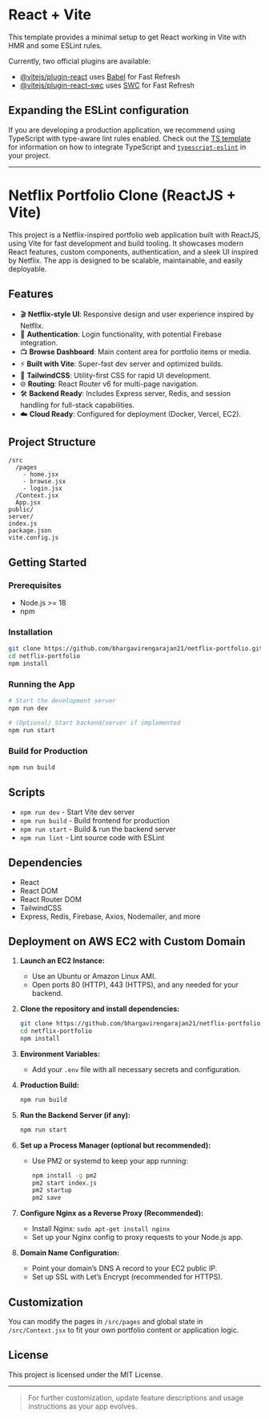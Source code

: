 # React + Vite

This template provides a minimal setup to get React working in Vite with HMR and some ESLint rules.

Currently, two official plugins are available:

- [@vitejs/plugin-react](https://github.com/vitejs/vite-plugin-react/blob/main/packages/plugin-react) uses [Babel](https://babeljs.io/) for Fast Refresh
- [@vitejs/plugin-react-swc](https://github.com/vitejs/vite-plugin-react/blob/main/packages/plugin-react-swc) uses [SWC](https://swc.rs/) for Fast Refresh

## Expanding the ESLint configuration

If you are developing a production application, we recommend using TypeScript with type-aware lint rules enabled. Check out the [TS template](https://github.com/vitejs/vite/tree/main/packages/create-vite/template-react-ts) for information on how to integrate TypeScript and [`typescript-eslint`](https://typescript-eslint.io) in your project.


---

# Netflix Portfolio Clone (ReactJS + Vite)

This project is a Netflix-inspired portfolio web application built with ReactJS, using Vite for fast development and build tooling. It showcases modern React features, custom components, authentication, and a sleek UI inspired by Netflix. The app is designed to be scalable, maintainable, and easily deployable.

## Features

- 🎬 **Netflix-style UI**: Responsive design and user experience inspired by Netflix.
- 🔑 **Authentication**: Login functionality, with potential Firebase integration.
- 📺 **Browse Dashboard**: Main content area for portfolio items or media.
- ⚡ **Built with Vite**: Super-fast dev server and optimized builds.
- 🎨 **TailwindCSS**: Utility-first CSS for rapid UI development.
- 🌐 **Routing**: React Router v6 for multi-page navigation.
- 🛠️ **Backend Ready**: Includes Express server, Redis, and session handling for full-stack capabilities.
- ☁️ **Cloud Ready**: Configured for deployment (Docker, Vercel, EC2).

## Project Structure

```
/src
  /pages
    - home.jsx
    - browse.jsx
    - login.jsx
  /Context.jsx
  App.jsx
public/
server/
index.js
package.json
vite.config.js
```

## Getting Started

### Prerequisites

- Node.js >= 18
- npm

### Installation

```bash
git clone https://github.com/bhargavirengarajan21/netflix-portfolio.git
cd netflix-portfolio
npm install
```

### Running the App

```bash
# Start the development server
npm run dev

# (Optional) Start backend/server if implemented
npm run start
```

### Build for Production

```bash
npm run build
```

## Scripts

- `npm run dev` - Start Vite dev server
- `npm run build` - Build frontend for production
- `npm run start` - Build & run the backend server
- `npm run lint` - Lint source code with ESLint

## Dependencies

- React
- React DOM
- React Router DOM
- TailwindCSS
- Express, Redis, Firebase, Axios, Nodemailer, and more

## Deployment on AWS EC2 with Custom Domain

1. **Launch an EC2 Instance:**
   - Use an Ubuntu or Amazon Linux AMI.
   - Open ports 80 (HTTP), 443 (HTTPS), and any needed for your backend.

2. **Clone the repository and install dependencies:**
   ```bash
   git clone https://github.com/bhargavirengarajan21/netflix-portfolio.git
   cd netflix-portfolio
   npm install
   ```

3. **Environment Variables:**
   - Add your `.env` file with all necessary secrets and configuration.

4. **Production Build:**
   ```bash
   npm run build
   ```

5. **Run the Backend Server (if any):**
   ```bash
   npm run start
   ```

6. **Set up a Process Manager (optional but recommended):**
   - Use PM2 or systemd to keep your app running:
     ```bash
     npm install -g pm2
     pm2 start index.js
     pm2 startup
     pm2 save
     ```

7. **Configure Nginx as a Reverse Proxy (Recommended):**
   - Install Nginx: `sudo apt-get install nginx`
   - Set up your Nginx config to proxy requests to your Node.js app.

8. **Domain Name Configuration:**
   - Point your domain’s DNS A record to your EC2 public IP.
   - Set up SSL with Let’s Encrypt (recommended for HTTPS).

## Customization

You can modify the pages in `/src/pages` and global state in `/src/Context.jsx` to fit your own portfolio content or application logic.

## License

This project is licensed under the MIT License.

---

> For further customization, update feature descriptions and usage instructions as your app evolves.
